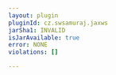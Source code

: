 ```yaml
---
layout: plugin
pluginId: cz.swsamuraj.jaxws
jarSha1: INVALID
isJarAvailable: true
error: NONE
violations: []

---
```

